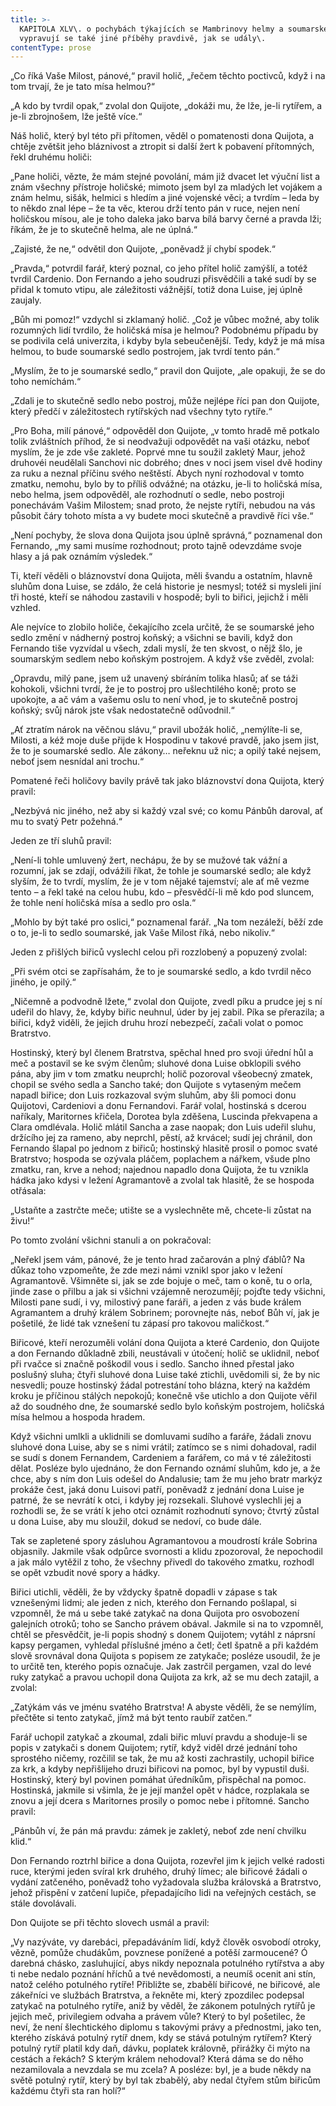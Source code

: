 ```yaml
---
title: >-
  KAPITOLA XLV\. o pochybách týkajících se Mambrinovy helmy a soumarského sedla;
  vypravují se také jiné příběhy pravdivě, jak se udály\.
contentType: prose
---
```


<section>

„Co říká Vaše Milost, pánové,“ pravil holič, „řečem těchto poctivců, když i na tom trvají, že je tato mísa helmou?“

„A kdo by tvrdil opak,“ zvolal don Quijote, „dokáži mu, že lže, je-li rytířem, a je-li zbrojnošem, lže ještě více.“

Náš holič, který byl této při přítomen, věděl o pomatenosti dona Quijota, a chtěje zvětšit jeho bláznivost a ztropit si další žert k pobavení přítomných, řekl druhému holiči:

„Pane holiči, vězte, že mám stejné povolání, mám již dvacet let výuční list a znám všechny přístroje holičské; mimoto jsem byl za mladých let vojákem a znám helmu, sišák, helmici s hledím a jiné vojenské věci; a tvrdím – leda by to někdo znal lépe – že ta věc, kterou drží tento pán v ruce, nejen není holičskou mísou, ale je toho daleka jako barva bílá barvy černé a pravda lži; říkám, že je to skutečně helma, ale ne úplná.“

„Zajisté, že ne,“ odvětil don Quijote, „poněvadž jí chybí spodek.“

„Pravda,“ potvrdil farář, který poznal, co jeho přítel holič zamýšlí, a totéž tvrdil Cardenio. Don Fernando a jeho soudruzi přisvědčili a také sudí by se přidal k tomuto vtipu, ale záležitosti vážnější, totiž dona Luise, jej úplně zaujaly.

„Bůh mi pomoz!“ vzdychl si zklamaný holič. „Což je vůbec možné, aby tolik rozumných lidí tvrdilo, že holičská mísa je helmou? Podobnému případu by se podivila celá univerzita, i kdyby byla sebeučenější. Tedy, když je má mísa helmou, to bude soumarské sedlo postrojem, jak tvrdí tento pán.“

„Myslím, že to je soumarské sedlo,“ pravil don Quijote, „ale opakuji, že se do toho nemíchám.“

„Zdali je to skutečně sedlo nebo postroj, může nejlépe říci pan don Quijote, který předčí v záležitostech rytířských nad všechny tyto rytíře.“

„Pro Boha, milí pánové,“ odpověděl don Quijote, „v tomto hradě mě potkalo tolik zvláštních příhod, že si neodvažuji odpovědět na vaši otázku, neboť myslím, že je zde vše zakleté. Poprvé mne tu soužil zakletý Maur, jehož druhovéi neudělali Sanchovi nic dobrého; dnes v noci jsem visel dvě hodiny za ruku a neznal příčinu svého neštěstí. Abych nyní rozhodoval v tomto zmatku, nemohu, bylo by to příliš odvážné; na otázku, je-li to holičská mísa, nebo helma, jsem odpověděl, ale rozhodnutí o sedle, nebo postroji ponechávám Vašim Milostem; snad proto, že nejste rytíři, nebudou na vás působit čáry tohoto místa a vy budete moci skutečně a pravdivě říci vše.“

„Není pochyby, že slova dona Quijota jsou úplně správná,“ poznamenal don Fernando, „my sami musíme rozhodnout; proto tajně odevzdáme svoje hlasy a já pak oznámím výsledek.“

Ti, kteří věděli o bláznovství dona Quijota, měli švandu a ostatním, hlavně sluhům dona Luise, se zdálo, že celá historie je nesmysl; totéž si mysleli jiní tři hosté, kteří se náhodou zastavili v hospodě; byli to biřici, jejichž i měli vzhled.

Ale nejvíce to zlobilo holiče, čekajícího zcela určitě, že se soumarské jeho sedlo změní v nádherný postroj koňský; a všichni se bavili, když don Fernando tiše vyzvídal u všech, zdali myslí, že ten skvost, o nějž šlo, je soumarským sedlem nebo koňským postrojem. A když vše zvěděl, zvolal:

„Opravdu, milý pane, jsem už unavený sbíráním tolika hlasů; ať se táži kohokoli, všichni tvrdí, že je to postroj pro ušlechtilého koně; proto se upokojte, a ač vám a vašemu oslu to není vhod, je to skutečně postroj koňský; svůj nárok jste však nedostatečně odůvodnil.“

„Ať ztratím nárok na věčnou slávu,“ pravil ubožák holič, „nemýlíte-li se, Milosti, a kéž moje duše přijde k Hospodinu v takové pravdě, jako jsem jist, že to je soumarské sedlo. Ale zákony… neřeknu už nic; a opilý také nejsem, neboť jsem nesnídal ani trochu.“

Pomatené řeči holičovy bavily právě tak jako bláznovství dona Quijota, který pravil:

„Nezbývá nic jiného, než aby si každý vzal své; co komu Pánbůh daroval, ať mu to svatý Petr požehná.“

Jeden ze tří sluhů pravil:

„Není-li tohle umluvený žert, nechápu, že by se mužové tak vážní a rozumní, jak se zdají, odvážili říkat, že tohle je soumarské sedlo; ale když slyším, že to tvrdí, myslím, že je v tom nějaké tajemství; ale ať mě vezme tento – a řekl také na celou hubu, kdo – přesvědčí-li mě kdo pod sluncem, že tohle není holičská mísa a sedlo pro osla.“

„Mohlo by být také pro oslici,“ poznamenal farář. „Na tom nezáleží, běží zde o to, je-li to sedlo soumarské, jak Vaše Milost říká, nebo nikoliv.“

Jeden z přišlých biřiců vyslechl celou při rozzlobený a popuzený zvolal:

„Při svém otci se zapřísahám, že to je soumarské sedlo, a kdo tvrdil něco jiného, je opilý.“

„Ničemně a podvodně lžete,“ zvolal don Quijote, zvedl píku a prudce jej s ní udeřil do hlavy, že, kdyby biřic neuhnul, úder by jej zabil. Píka se přerazila; a biřici, když viděli, že jejich druhu hrozí nebezpečí, začali volat o pomoc Bratrstvo.

Hostinský, který byl členem Bratrstva, spěchal hned pro svoji úřední hůl a meč a postavil se ke svým členům; sluhové dona Luise obklopili svého pána, aby jim v tom zmatku neuprchl; holič pozoroval všeobecný zmatek, chopil se svého sedla a Sancho také; don Quijote s vytaseným mečem napadl biřice; don Luis rozkazoval svým sluhům, aby šli pomoci donu Quijotovi, Cardeniovi a donu Fernandovi. Farář volal, hostinská s dcerou naříkaly, Maritornes křičela, Dorotea byla zděšena, Luscinda překvapena a Clara omdlévala. Holič mlátil Sancha a zase naopak; don Luis udeřil sluhu, držícího jej za rameno, aby neprchl, pěstí, až krvácel; sudí jej chránil, don Fernando šlapal po jednom z biřiců; hostinský hlasitě prosil o pomoc svaté Bratrstvo; hospoda se ozývala pláčem, poplachem a nářkem, všude plno zmatku, ran, krve a nehod; najednou napadlo dona Quijota, že tu vznikla hádka jako kdysi v ležení Agramantově a zvolal tak hlasitě, že se hospoda otřásala:

„Ustaňte a zastrčte meče; utište se a vyslechněte mě, chcete-li zůstat na živu!“

Po tomto zvolání všichni stanuli a on pokračoval:

„Neřekl jsem vám, pánové, že je tento hrad začarován a plný ďáblů? Na důkaz toho vzpomeňte, že zde mezi námi vznikl spor jako v ležení Agramantově. Všimněte si, jak se zde bojuje o meč, tam o koně, tu o orla, jinde zase o přilbu a jak si všichni vzájemně nerozumějí; pojďte tedy všichni, Milosti pane sudí, i vy, milostivý pane faráři, a jeden z vás bude králem Agramantem a druhý králem Sobrinem; porovnejte nás, neboť Bůh ví, jak je pošetilé, že lidé tak vznešení tu zápasí pro takovou maličkost.“

Biřicové, kteří nerozuměli volání dona Quijota a které Cardenio, don Quijote a don Fernando důkladně zbili, neustávali v útočení; holič se uklidnil, neboť při rvačce si značně poškodil vous i sedlo. Sancho ihned přestal jako poslušný sluha; čtyři sluhové dona Luise také ztichli, uvědomili si, že by nic nesvedli; pouze hostinský žádal potrestání toho blázna, který na každém kroku je příčinou stálých nepokojů; konečně vše utichlo a don Quijote věřil až do soudného dne, že soumarské sedlo bylo koňským postrojem, holičská mísa helmou a hospoda hradem.

Když všichni umlkli a uklidnili se domluvami sudího a faráře, žádali znovu sluhové dona Luise, aby se s nimi vrátil; zatímco se s nimi dohadoval, radil se sudí s donem Fernandem, Cardeniem a farářem, co má v té záležitosti dělat. Posléze bylo ujednáno, že don Fernando oznámí sluhům, kdo je, a že chce, aby s ním don Luis odešel do Andalusie; tam že mu jeho bratr markýz prokáže čest, jaká donu Luisovi patří, poněvadž z jednání dona Luise je patrné, že se nevrátí k otci, i kdyby jej rozsekali. Sluhové vyslechli jej a rozhodli se, že se vrátí k jeho otci oznámit rozhodnutí synovo; čtvrtý zůstal u dona Luise, aby mu sloužil, dokud se nedoví, co bude dále.

Tak se zapletené spory zásluhou Agramantovou a moudrostí krále Sobrina objasnily. Jakmile však odpůrce svornosti a klidu zpozoroval, že nepochodil a jak málo vytěžil z toho, že všechny přivedl do takového zmatku, rozhodl se opět vzbudit nové spory a hádky.

Biřici utichli, věděli, že by vždycky špatně dopadli v zápase s tak vznešenými lidmi; ale jeden z nich, kterého don Fernando pošlapal, si vzpomněl, že má u sebe také zatykač na dona Quijota pro osvobození galejních otroků; toho se Sancho právem obával. Jakmile si na to vzpomněl, chtěl se přesvědčit, je-li popis shodný s donem Quijotem; vytáhl z náprsní kapsy pergamen, vyhledal příslušné jméno a četl; četl špatně a při každém slově srovnával dona Quijota s popisem ze zatykače; posléze usoudil, že je to určitě ten, kterého popis označuje. Jak zastrčil pergamen, vzal do levé ruky zatykač a pravou uchopil dona Quijota za krk, až se mu dech zatajil, a zvolal:

„Zatýkám vás ve jménu svatého Bratrstva! A abyste věděli, že se nemýlím, přečtěte si tento zatykač, jímž má být tento raubíř zatčen.“

Farář uchopil zatykač a zkoumal, zdali biřic mluví pravdu a shoduje-li se popis v zatykači s donem Quijotem; rytíř, když viděl drzé jednání toho sprostého ničemy, rozčilil se tak, že mu až kosti zachrastily, uchopil biřice za krk, a kdyby nepřišlijeho druzi biřicovi na pomoc, byl by vypustil duši. Hostinský, který byl povinen pomáhat úředníkům, přispěchal na pomoc. Hostinská, jakmile si všimla, že je její manžel opět v hádce, rozplakala se znovu a její dcera s Maritornes prosily o pomoc nebe i přítomné. Sancho pravil:

„Pánbůh ví, že pán má pravdu: zámek je zakletý, neboť zde není chvilku klid.“

Don Fernando roztrhl biřice a dona Quijota, rozevřel jim k jejich velké radosti ruce, kterými jeden svíral krk druhého, druhý límec; ale biřicové žádali o vydání zatčeného, poněvadž toho vyžadovala služba královská a Bratrstvo, jehož přispění v zatčení lupiče, přepadajícího lidi na veřejných cestách, se stále dovolávali.

Don Quijote se při těchto slovech usmál a pravil:

„Vy nazýváte, vy darebáci, přepadáváním lidí, když člověk osvobodí otroky, vězně, pomůže chudákům, povznese ponížené a potěší zarmoucené? Ó darebná chásko, zasluhující, abys nikdy nepoznala potulného rytířstva a aby ti nebe nedalo poznání hříchů a tvé nevědomosti, a neumíš ocenit ani stín, natož celého potulného rytíře! Přibližte se, zbabělí biřicové, ne biřicové, ale zákeřníci ve službách Bratrstva, a řekněte mi, který zpozdilec podepsal zatykač na potulného rytíře, aniž by věděl, že zákonem potulných rytířů je jejich meč, privilegiem odvaha a právem vůle? Který to byl pošetilec, že neví, že není šlechtického diplomu s takovými právy a přednostmi, jako ten, kterého získává potulný rytíř dnem, kdy se stává potulným rytířem? Který potulný rytíř platil kdy daň, dávku, poplatek královně, přirážky či mýto na cestách a řekách? S kterým králem nehodoval? Která dáma se do něho nezamilovala a nevzdala se mu zcela? A posléze: byl, je a bude někdy na světě potulný rytíř, který by byl tak zbabělý, aby nedal čtyřem stům biřicům každému čtyři sta ran holí?“

</section>

[^1]: Miguel de Cervantes Saavedra se narodil roku 1547 chudým rodičům v Alcalá de Henares ve Španělsku. Není jisté, studoval-li na univerzitě. Jeho prvním literárním dílem je Elegie na smrt ženy Filipa II. r. 1569, provázená několika jinými kratšími básněmi. Po dvanáct následujících let vede C. život velmi pohnutý: V prosinci 1568 odchází do Itálie v službách legáta Giulia Acquavivy, r. 1570 vstupuje do vojska Marca Antonia Colonny; účastní se války proti Turkům, bojuje u Navarina, Korfu, Tunisu a La Goulette; r. 1571 v námořní bitvě u Lepanta ztrácí levou ruku. Loď, která jej r. 1575 odváží z Neapole do vlasti, je zajata piráty a C. odvlečen jako otrok do Alžíru, kde pobude pět let. Je vykoupen křesťany až v září 1580. Od r. 1582 se věnuje především literatuře. Z jeho děl stojí za zmínku časově první román „Galatea“, nedokončený román pastýřský, obšírná, jednotvárná a konvenční to napodobenina pastorál italských, na níž si však velmi zakládal (farář v „Donu Quijotu“ ji chválí a touží po jejím dokončení). Z jeho četných dramat se zachovala pouze dvě: „El trato de Argel“ (Alžírský obchod), kde se objevuje i autor v osobě otroka Savedra, a „Numancia“, vlastenecká hra bez jednoty kompozice a oplývající zosobněnými abstrakcemi, jež si nevysloužila Goethův obdiv. R. 1588 se C. vrací do veřejného života: Je komisařem pro dodávky Nepřemožitelné armádě a o něco později výběrčím daní v Granadě. R. 1597 je zatčen a uvězněn na tři měsíce pro nepořádky v úřadě. Když je r. 1603 je vyslán do Valladolidu, aby se zde zodpovídal ze svého přečinu, přiváží s sebou už rukopis první části „Dona Quijota“; snad jej počal ve vězení, jak by se dalo vyvozovat z některých výrazů v předmluvě. První díl „Dona Quijota“ vychází v Madridu r. 1605, jeho úspěch je veliký, doma i za hranicemi: za několik let vznikne řada cizích překladů (francouzský je z r. 1608). Zdá se, že „Don Quijote“ zůstane nedokončen jako „Galetea“. Po osm let C. mlčí, teprve r. 1613 vydává knihu zdařilých pitoreskních novel „Novelas ejemplares“ (Vzorné povídky), r. 1614 pak nepodařenou báseň „Viaje del Parnaso“ (Cesta na P.), r. 1615 „Ocho comedias“ (Osm komedií). Ale r. 1614 vychází v Tarragoně jako pokračování k prvnímu dílu jeho „Dona Quijota“ kniha, podepsaná pseudonymem Alfonso Fernández de Avellaneda (pravděpodobně byl jejím autorem Aragonec Alfonso Lamberto). C. rozhněván, dokončí rychle druhý díl svého románu a vydá jej r. 1615 (v předmluvě polemizuje s Avellanedou). Své další literární plány C. neuskutečnil. Posmrtně vyšel ještě dobrodružný román „Persiles y Sigismonda“. C. zemřel 23. dubna 1616.
